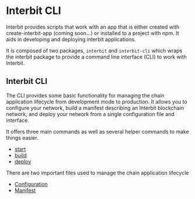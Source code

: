 # Interbit CLI

Interbit provides scripts that work with an app that is either created with create-interbit-app (coming soon...) or installed to a project with npm. It aids in developing and deploying interbit applications.

It is composed of two packages, `interbit` and `interbit-cli` which wraps the interbit package to provide a command line interface (CLI) to work with Interbit.

## Interbit CLI

The CLI provides some basic functionality for managing the chain application lifecycle from development mode to production. It allows you to configure your network, build a manifest describing an Interbit blockchain network, and deploy your network from a single configuration file and interface.

It offers three main commands as well as several helper commands to make things easier.

 - [start](start.md)
 - [build](build.md)
 - [deploy](deploy.md)

There are two important files used to manage the chain application lifecycle

 - [Configuration](config.md)
 - [Manifest](manifest.md)
